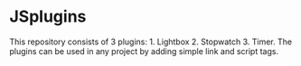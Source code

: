 # JSplugins
This repository consists of 3 plugins: 1. Lightbox 2. Stopwatch 3. Timer. The plugins can be used in any project by adding simple link and script tags.

